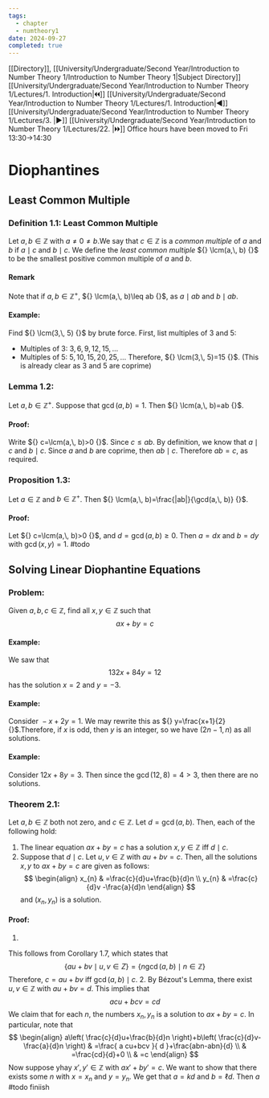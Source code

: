 ```yaml
---
tags:
  - chapter
  - numtheory1
date: 2024-09-27
completed: true
---
```

[[Directory]], [[University/Undergraduate/Second Year/Introduction to Number Theory 1/Introduction to Number Theory 1|Subject Directory]]
[[University/Undergraduate/Second Year/Introduction to Number Theory 1/Lectures/1. Introduction|🞀🞀]] [[University/Undergraduate/Second Year/Introduction to Number Theory 1/Lectures/1. Introduction|◀]] [[University/Undergraduate/Second Year/Introduction to Number Theory 1/Lectures/3. |▶]] [[University/Undergraduate/Second Year/Introduction to Number Theory 1/Lectures/22. |🞂🞂]]
Office hours have been moved to Fri 13:30->14:30
# Diophantines
## Least Common Multiple 
### Definition 1.1: Least Common Multiple
Let ${} a,\, b \in \mathbb{Z} {}$ with ${} a\neq 0\neq b {}$.We say that ${} c \in \mathbb{Z} {}$ is a *common multiple* of ${} a {}$ and $b {}$ if ${} a \mid c {}$ and ${} b \mid c {}$. We define the *least common multiple* ${} \lcm(a,\, b) {}$ to be the smallest positive common multiple of ${} a {}$ and ${} b {}$. 
#### Remark
Note that if ${} a,\, b \in \mathbb{Z}^{+} {}$, ${} \lcm(a,\, b)\leq ab {}$, as ${} a \mid ab {}$ and ${} b\mid ab {}$.
#### Example:
Find ${} \lcm(3,\, 5) {}$ by brute force. First, list multiples of $3 {}$ and $5 {}$:
- Multiples of $3 {}$: ${} 3,\, 6,\, 9,\, 12,\, 15,\,\dots {}$
- Multiples of $5 {}$: ${} 5,\, 10,\, 15,\, 20,\, 25,\, \dots {}$
Therefore, ${} \lcm(3,\, 5)=15 {}$. (This is already clear as 3 and 5 are coprime)
### Lemma 1.2:
Let ${} a,\, b \in \mathbb{Z}^{+} {}$. Suppose that ${} \gcd(a,\, b)=1 {}$. Then ${} \lcm(a,\, b)=ab {}$. 
#### Proof:
Write ${} c=\lcm(a,\, b)>0 {}$. Since ${} c\leq ab {}$. By definition, we know that $a\mid c {}$ and $b\mid c {}$. Since $a {}$ and $b {}$ are coprime, then ${} ab \mid c {}$. Therefore ${} ab=c {}$, as required.
### Proposition 1.3:
Let ${} a \in \mathbb{Z} {}$ and ${} b \in \mathbb{Z}^{+} {}$. Then ${} \lcm(a,\, b)=\frac{|ab|}{\gcd(a,\, b)} {}$.
#### Proof:
Let ${} c=\lcm(a,\, b)>0 {}$, and ${} d=\gcd(a,\, b)\geq 0 {}$. Then ${} a=dx {}$ and ${} b=dy {}$ with ${} \gcd(x,\, y)=1 {}$. #todo 
## Solving Linear Diophantine Equations
### Problem:
Given ${} a,\, b,\, c \in \mathbb{Z} {}$, find all ${} x,\, y \in \mathbb{Z} {}$ such that 
$$
ax+by=c
$$
#### Example:
We saw that 
$$
132x+84y=12
$$
has the solution ${} x=2 {}$ and $y=-3 {}$.
#### Example:
Consider ${} -x+2y=1 {}$. We may rewrite this as ${} y=\frac{x+1}{2} {}$.Therefore, if $x {}$ is odd, then $y {}$ is an integer, so we have ${} (2n-1,\, n) {}$ as all solutions.
#### Example:
Consider ${} 12x+8y=3 {}$. Then since the ${} \gcd(12,\, 8)=4>3 {}$, then there are no solutions.
### Theorem 2.1:
Let ${} a,\, b \in \mathbb{Z} {}$ both not zero, and ${} c \in \mathbb{Z} {}$. Let ${} d=\gcd(a,\, b) {}$. Then, each of the following hold:
1. The linear equation ${} ax+by=c {}$ has a solution ${} x,\, y \in \mathbb{Z} {}$ iff ${} d \mid c {}$. 
2. Suppose that ${} d \mid c {}$. Let ${} u,\, v \in \mathbb{Z} {}$ with ${} au+bv=c$. Then, all the solutions ${} x,\, y {}$ to ${} ax+by=c {}$ are given as follows:
$$
\begin{align}
 x_{n} & =\frac{c}{d}u+\frac{b}{d}n   \\
y_{n} & =\frac{c}{d}v -\frac{a}{d}n
 \end{align}
$$
and ${} (x_{n},\, y_{n}) {}$ is a solution.

#### Proof:
1. 
This follows from Corollary 1.7, which states that
$$
\{ au+bv \mid u,\, v\in Z \} =\{ n\gcd(a,\, b)\mid n \in \mathbb{Z} \}
$$
Therefore, ${} c=au+bv {}$ iff ${} \gcd(a,\, b )\mid c {}$.
2. 
By Bézout's Lemma, there exist ${} u,\, v \in \mathbb{Z} {}$ with ${} au+bv=d {}$. This implies that
$$
acu+bcv=cd
$$
We claim that for each ${} n {}$, the numbers ${} x_{n},\, y_{n} {}$ is a solution to ${} ax+by=c {}$. In particular, note that
$$
\begin{align}
 a\left( \frac{c}{d}u+\frac{b}{d}n \right)+b\left( \frac{c}{d}v-\frac{a}{d}n \right)  & =\frac{ a cu+bcv }{ d }+\frac{abn-abn}{d} \\
 & =\frac{cd}{d}+0 \\
 & =c
 \end{align}
$$
Now suppose yhay ${} x',\, y' \in \mathbb{Z} {}$ with ${} ax'+by'=c {}$. We want to show that there exists some ${} n {}$ with ${} x=x_{n} {}$ and ${} y=y_{n} {}$. We get that ${} a=kd {}$ and ${} b=\ell d {}$. Then $a {}$ #todo finiish
